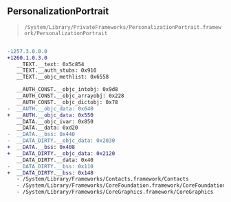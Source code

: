## PersonalizationPortrait

> `/System/Library/PrivateFrameworks/PersonalizationPortrait.framework/PersonalizationPortrait`

```diff

-1257.3.0.0.0
+1260.1.0.3.0
   __TEXT.__text: 0x5c854
   __TEXT.__auth_stubs: 0x910
   __TEXT.__objc_methlist: 0x6558

   __AUTH_CONST.__objc_intobj: 0x9d8
   __AUTH_CONST.__objc_arrayobj: 0x228
   __AUTH_CONST.__objc_dictobj: 0x78
-  __AUTH.__objc_data: 0x640
+  __AUTH.__objc_data: 0x550
   __DATA.__objc_ivar: 0x850
   __DATA.__data: 0xd20
-  __DATA.__bss: 0x440
-  __DATA_DIRTY.__objc_data: 0x2030
+  __DATA.__bss: 0x408
+  __DATA_DIRTY.__objc_data: 0x2120
   __DATA_DIRTY.__data: 0x40
-  __DATA_DIRTY.__bss: 0x110
+  __DATA_DIRTY.__bss: 0x148
   - /System/Library/Frameworks/Contacts.framework/Contacts
   - /System/Library/Frameworks/CoreFoundation.framework/CoreFoundation
   - /System/Library/Frameworks/CoreGraphics.framework/CoreGraphics

```
